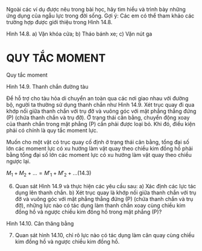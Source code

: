 Ngoài các ví dụ được nêu trong bài học, hãy tìm hiểu và trình bày những ứng dụng của ngẫu lực trong đời sống.
Gợi ý: Các em có thể tham khảo các trường hợp được giới thiệu trong Hình 14.8.

Hình 14.8. a) Vặn khóa cửa; b) Tháo bánh xe; c) Vặn nút ga

# QUY TẮC MOMENT

Quy tắc moment

Hình 14.9. Thanh chắn đường tàu

Để hỗ trợ cho tàu hỏa di chuyển an toàn qua các nơi giao nhau với đường bộ, người ta thường sử dụng thanh chắn như Hình 14.9. Xét trục quay đi qua khớp nối giữa thanh chắn với trụ đỡ và vuông góc với mặt phẳng thẳng đứng (P) (chứa thanh chắn và trụ đỡ). Ở trạng thái cân bằng, chuyển động xoay của thanh chắn trong mặt phẳng (P) cần phải được loại bỏ. Khi đó, điều kiện phải có chính là quy tắc moment lực.

Muốn cho một vật có trục quay cố định ở trạng thái cân bằng, tổng đại số lớn các moment lực có xu hướng làm vật quay theo chiều kim đồng hồ phải bằng tổng đại số lớn các moment lực có xu hướng làm vật quay theo chiều ngược lại.

$M_1 + M_2 + ... = M'_1 + M'_2 + ... (14.3)$

6. Quan sát Hình 14.9 và thực hiện các yêu cầu sau:
a) Xác định các lực tác dụng lên thanh chắn.
b) Xét trục quay là khớp nối giữa thanh chắn với trụ đỡ và vuông góc với mặt phẳng thẳng đứng (P) (chứa thanh chắn và trụ đỡ), những lực nào có tác dụng làm thanh chắn xoay cùng chiều kim đồng hồ và ngược chiều kim đồng hồ trong mặt phẳng (P)?

Hình 14.10. Cân thăng bằng

7. Quan sát hình 14.10, chỉ rõ lực nào có tác dụng làm cân quay cùng chiều kim đồng hồ và ngược chiều kim đồng hồ.